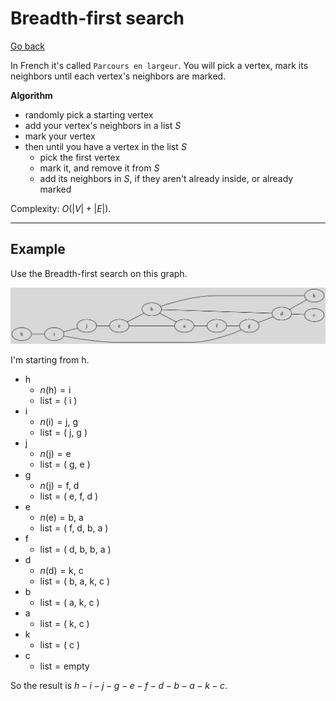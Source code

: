 # Breadth-first search

[Go back](..#sorting-and-search)

In French it's called `Parcours en largeur`. You will pick a vertex, mark its neighbors until each vertex's neighbors are marked.

**Algorithm**

* randomly pick a starting vertex
* add your vertex's neighbors in a list $S$
* mark your vertex
* then until you have a vertex in the list $S$
  * pick the first vertex
  * mark it, and remove it from $S$
  * add its neighbors in $S$, if they aren't already inside, or already marked

Complexity: $O(|V|+|E|)$.

<hr class="sr">

## Example

Use the Breadth-first search on this graph.

![](images/dfs.svg)

I'm starting from $\text{h}$.

* h
  * $n(\text{h}) = \text{i}$
  * $\text{list} = \text{( i )}$
* i
  * $n(\text{i}) = \text{j, g}$
  * $\text{list} = \text{( j, g )}$
* j
  * $n(\text{j}) = \text{e}$
  * $\text{list} = \text{( g, e )}$
* g
  * $n(\text{j}) = \text{f, d}$
  * $\text{list} = \text{( e, f, d )}$
* e
  * $n(\text{e}) = \text{b, a}$
  * $\text{list} = \text{( f, d, b, a )}$
* f
  * $\text{list} = \text{( d, b, b, a )}$
* d
  * $n(\text{d}) = \text{k, c}$
  * $\text{list} = \text{( b, a, k, c )}$
* b
  * $\text{list} = \text{( a, k, c )}$
* a
  * $\text{list} = \text{( k, c )}$
* k
  * $\text{list} = \text{( c )}$
* c
  * $\text{list} = \text{empty}$

So the result is $h-i-j-g-e-f-d-b-a-k-c$.